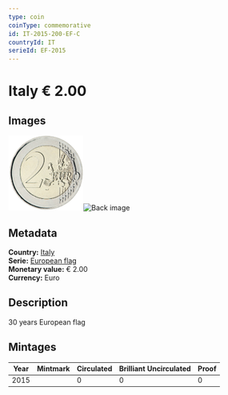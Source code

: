 ```yaml
---
type: coin
coinType: commemorative
id: IT-2015-200-EF-C
countryId: IT
serieId: EF-2015
---
```


# Italy € 2.00

## Images

<img src="../../Images/common-2007-200.png" height="150" alt="Front image"><img src="Images/IT-2015-200-000.png" height="150" alt="Back image">

## Metadata

**Country:** [Italy](../../Countries/Italy/index.md)\
**Serie:** [European flag](index.md)\
**Monetary value:** € 2.00\
**Currency:** Euro

## Description
30 years European flag

## Mintages

| Year | Mintmark | Circulated | Brilliant Uncirculated | Proof |
| ---- | -------- | ---------- | ---------------------- | ----- |
| 2015 |  | 0| 0 | 0 |
